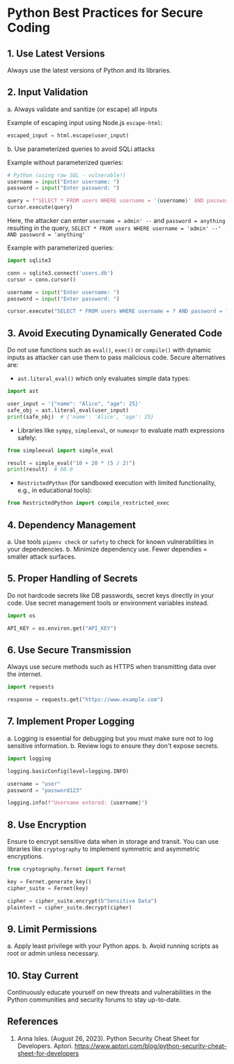 # Python Best Practices for Secure Coding

## 1. Use Latest Versions
Always use the latest versions of Python and its libraries.

## 2. Input Validation
a. Always validate and sanitize (or escape) all inputs

Example of escaping input using Node.js `escape-html`:

```python
escaped_input = html.escape(user_input)
```

b. Use parameterized queries to avoid SQLi attacks

Example without parameterized queries:

```python
# Python (using raw SQL - vulnerable!)
username = input("Enter username: ")
password = input("Enter password: ")

query = f"SELECT * FROM users WHERE username = '{username}' AND password = '{password}'"
cursor.execute(query)
```
Here, the attacker can enter `username = admin' --` and `password = anything` resulting in the query, `SELECT * FROM users WHERE username = 'admin' --' AND password = 'anything'
`

Example with parameterized queries:

```python
import sqlite3

conn = sqlite3.connect('users.db')
cursor = conn.cursor()

username = input("Enter username: ")
password = input("Enter password: ")

cursor.execute("SELECT * FROM users WHERE username = ? AND password = ?", (username, password))
```

## 3. Avoid Executing Dynamically Generated Code
Do not use functions such as `eval()`, `exec()` or `compile()` with dynamic inputs as attacker can use them to pass malicious code. Secure alternatives are:
* `ast.literal_eval()` which only evaluates simple data types:

```python
import ast

user_input = '{"name": "Alice", "age": 25}'
safe_obj = ast.literal_eval(user_input)
print(safe_obj)  # {'name': 'Alice', 'age': 25}
```

* Libraries like `sympy`, `simpleeval`, or `numexpr` to evaluate math expressions safely:

```python
from simpleeval import simple_eval

result = simple_eval("10 + 20 * (5 / 2)")
print(result)  # 60.0
```
* `RestrictedPython` (for sandboxed execution with limited functionality, e.g., in educational tools):

```python
from RestrictedPython import compile_restricted_exec
```

## 4. Dependency Management
a. Use tools `pipenv check` or `safety` to check for known vulnerabilities in your dependencies.
b. Minimize dependency use. Fewer dependies = smaller attack surfaces.

## 5. Proper Handling of Secrets
Do not hardcode secrets like DB passwords, secret keys directly in your code. Use secret management tools or environment variables instead.

```python
import os

API_KEY = os.environ.get("API_KEY")
```

## 6. Use Secure Transmission
Always use secure methods such as HTTPS when transmitting data over the internet.

```python
import requests

response = requests.get("https://www.example.com")
```

## 7. Implement Proper Logging
a. Logging is essential for debugging but you must make sure not to log sensitive information.
b. Review logs to ensure they don't expose secrets.

```python
import logging

logging.basicConfig(level=logging.INFO)

username = "user"
password = "password123"

logging.info(f"Username entered: {username}")
```

## 8. Use Encryption
Ensure to encrypt sensitive data when in storage and transit. You can use libraries like `cryptography` to implement symmetric and asymmetric encryptions.

```python
from cryptography.fernet import Fernet

key = Fernet.generate_key()
cipher_suite = Fernet(key)

cipher = cipher_suite.encrypt(b"Sensitive Data")
plaintext = cipher_suite.decrypt(cipher)
```

## 9. Limit Permissions
a. Apply least privilege with your Python apps.
b. Avoid running scripts as root or admin unless necessary.

## 10. Stay Current
Continuously educate yourself on new threats and vulnerabilities in the Python communities and security forums to stay up-to-date.

## References
1. Anna Isles. (August 26, 2023). Python Security Cheat Sheet for Developers. Aptori. https://www.aptori.com/blog/python-security-cheat-sheet-for-developers
